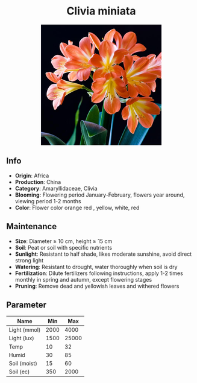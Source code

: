 <h1 align='center'>Clivia miniata</h1>
<p align="center">
    <img 
        align='center'
        width='320'
        src="../images/clivia miniata.png" 
        alt='Clivia miniata' />
</p>

## Info

 - **Origin**: Africa
 - **Production**: China
 - **Category**: Amaryllidaceae, Clivia
 - **Blooming**: Flowering period January-February, flowers year around, viewing period 1-2 months
 - **Color**: Flower color orange red , yellow, white, red

## Maintenance

 - **Size**: Diameter ≥ 10 cm, height ≥ 15 cm
 - **Soil**: Peat or soil with specific nutrients
 - **Sunlight**: Resistant to half shade, likes moderate sunshine, avoid direct strong light
 - **Watering**: Resistant to drought, water thoroughly when soil is dry
 - **Fertilization**: Dilute fertilizers following instructions, apply 1-2 times monthly in spring and autumn, except flowering stages
 - **Pruning**: Remove dead and yellowish leaves and withered flowers

## Parameter

| Name         | Min  | Max   |
|--------------|------|-------|
| Light (mmol) | 2000 | 4000  |
| Light (lux)  | 1500 | 25000 |
| Temp         | 10    | 32    |
| Humid        | 30   | 85    |
| Soil (moist) | 15   | 60    |
| Soil (ec)    | 350  | 2000  |